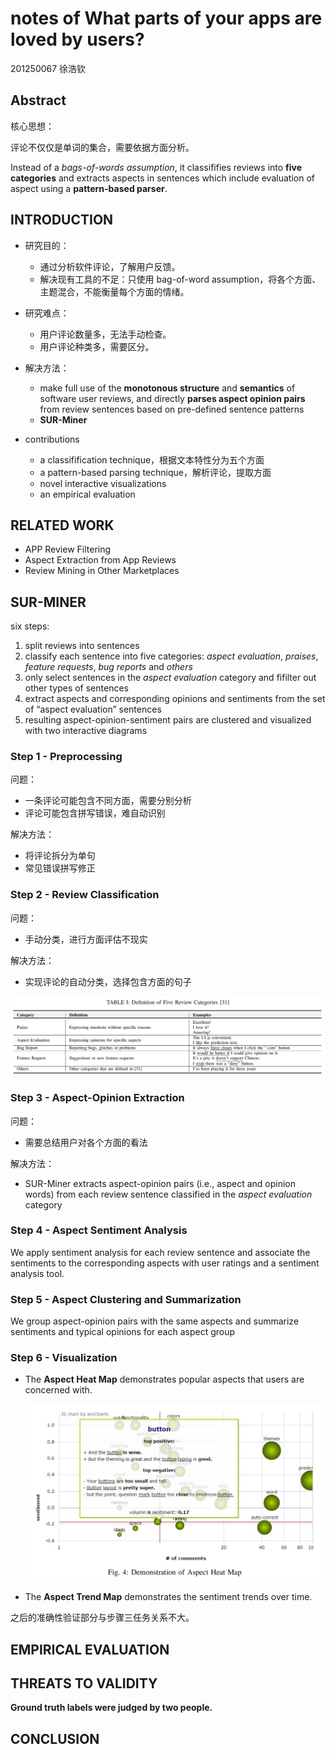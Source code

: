 # notes of What parts of your apps are loved by users?

201250067 徐浩钦

## Abstract

核心思想：

评论不仅仅是单词的集合，需要依据方面分析。

 Instead of a *bags-of-words assumption*, it classififies reviews into **five categories** and extracts aspects in sentences which include evaluation of aspect using a **pattern-based parser**.

## INTRODUCTION

- 研究目的：
  - 通过分析软件评论，了解用户反馈。
  - 解决现有工具的不足：只使用 bag-of-word assumption，将各个方面、主题混合，不能衡量每个方面的情绪。

- 研究难点：
  - 用户评论数量多，无法手动检查。
  - 用户评论种类多，需要区分。

- 解决方法：
  - make full use of the **monotonous structure** and **semantics** of software user reviews, and directly **parses aspect opinion pairs** from review sentences based on pre-defined sentence patterns
  - **SUR-Miner**
  
- contributions
  -  a classifification technique，根据文本特性分为五个方面
  - a pattern-based parsing technique，解析评论，提取方面
  - novel interactive visualizations
  -  an empirical evaluation

## RELATED WORK

- APP Review Filtering
- Aspect Extraction from App Reviews 
- Review Mining in Other Marketplaces

## SUR-MINER

six steps:

1. split reviews into sentences
2. classify each sentence into five categories: *aspect evaluation*, *praises*, *feature requests*, *bug reports* and *others*
3. only select sentences in the *aspect evaluation* category and fifilter out other types of sentences
4. extract aspects and corresponding opinions and sentiments from the set of “aspect evaluation” sentences
5. resulting aspect-opinion-sentiment pairs are clustered and visualized with two interactive diagrams

### Step 1 - Preprocessing

问题：

- 一条评论可能包含不同方面，需要分别分析
- 评论可能包含拼写错误，难自动识别

解决方法：

- 将评论拆分为单句
- 常见错误拼写修正

### Step 2 - Review Classification

问题：

- 手动分类，进行方面评估不现实

解决方法：

- 实现评论的自动分类，选择包含方面的句子

![image-20230523123846645](.\images\image-20230523123846645.png)

###  Step 3 - Aspect-Opinion Extraction

问题：

- 需要总结用户对各个方面的看法

解决方法：

-  SUR-Miner extracts aspect-opinion pairs (i.e., aspect and opinion words) from each review sentence classified in the *aspect evaluation* category

### Step 4 - Aspect Sentiment Analysis

We apply sentiment analysis for each review sentence and associate the sentiments to the corresponding aspects with user ratings and a sentiment analysis tool.

### Step 5 - Aspect Clustering and Summarization

We group aspect-opinion pairs with the same aspects and summarize sentiments and typical opinions for each aspect group

### Step 6 - Visualization

- The **Aspect Heat Map** demonstrates popular aspects that users are concerned with.

  ![image-20230523150359222](.\images\image-20230523150359222.png)

- The **Aspect Trend Map** demonstrates the sentiment trends over time.



之后的准确性验证部分与步骤三任务关系不大。

## EMPIRICAL EVALUATION

## THREATS TO VALIDITY

**Ground truth labels were judged by two people.**

## CONCLUSION
